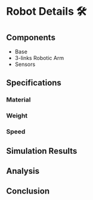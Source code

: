 # Robot Details 🛠️
## Components
- Base
- 3-links Robotic Arm
- Sensors
## Specifications
### Material
### Weight
### Speed
## Simulation Results
## Analysis
## Conclusion
